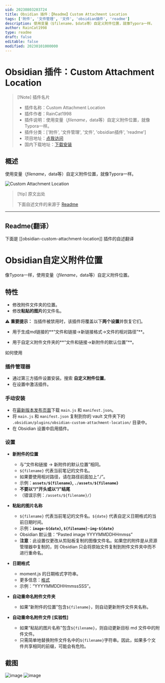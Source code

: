 ```yaml
---
uid: 20230803203724
title: Obsidian 插件：【Readme】Custom Attachment Location
tags: ['附件', '文件管理', '文件', 'obsidian插件', 'readme']
description: 使用变量（$filename，$data等）自定义附件位置，就像Typora一样。
author: RainCat1998
type: readme
draft: false
editable: false
modified: 20230101000000
---
```


# Obsidian 插件：Custom Attachment Location

> [!Note] 插件名片
> - 插件名称：Custom Attachment Location
> - 插件作者：RainCat1998
> - 插件说明：使用变量（$filename，$data等）自定义附件位置，就像Typora一样。
> - 插件分类：['附件', '文件管理', '文件', 'obsidian插件', 'readme']
> - 项目地址：[点我访问](https://github.com/RainCat1998/obsidian-custom-attachment-location)
> - 国内下载地址：[下载安装](https://pkmer.cn/products/plugin/pluginMarket/?obsidian-custom-attachment-location)

## 概述

使用变量（$filename，$data等）自定义附件位置，就像Typora一样。

![Custom Attachment Location](https://cdn.pkmer.cn/covers/obsidian-custom-attachment-location.png!pkmer)

> [!tip] 原文出处
> 
>下面自述文件的来源于 [Readme](https://ghproxy.net/https://raw.githubusercontent.com/RainCat1998/obsidian-custom-attachment-location/master/README.md)
> 

---

## Readme(翻译）

下面是 [[obsidian-custom-attachment-location]] 插件的自述翻译


# Obsidian自定义附件位置

像Typora一样，使用变量（$filename，$data等）自定义附件位置。

## 特性

* 修改附件文件夹的位置。
* 修改**粘贴的图片**的文件名。

⚠️  **重要提示：** 当插件被禁用时，该插件将覆盖以下**两个设置**并恢复它们。

* 用于生成md链接的**“文件和链接->新链接格式->文件的相对路径”**。

* 用于自定义附件文件夹的**“文件和链接->新附件的默认位置”**。

如何使用

### 插件管理器

* 通过第三方插件设置安装。搜索 **自定义附件位置**。
* 在设置中激活插件。

### 手动安装

* 在[最新版本发布页面](https://github.com/RainCat1998/obsidian-custom-attachment-location-plugin/releases/latest)下载 `main.js` 和 `manifest.json`。
* 将 `main.js` 和 `manifest.json` 复制到你的 vault 文件夹下的 `.obsidian/plugins/obsidian-custom-attachment-location/` 目录中。
* 在 Obsidian 设置中启用插件。

### 设置

* **新附件的位置**
  * 与“文件和链接 -> 新附件的默认位置”相同。
  * `${filename}` 代表当前笔记的文件名。
  * 如果要使用相对路径，请在路径前面加上“./”。
  * 示例：**`assets/${filename}`, `./assets/${filename}`**
  * **不要以“/”开头或以“/”结尾**
  * （错误示例：`/assets/${filename}/`）

* **粘贴的图片名称**
  * `${filename}` 代表当前笔记的文件名。`${date}` 代表自定义日期格式的当前日期时间。
  * 示例：**`image-${date}`, `${filename}-img-${date}`**
  * Obsidian 默认值：“Pasted image YYYYMMDDHHmmss”
  * **注意**：此设置仅更改从剪贴板复制的图像文件名。如果您的附件是从资源管理器中复制的，则 Obsidian 只会将原始文件复制到附件文件夹中而不进行重命名。

* **日期格式**
  * moment.js 的日期格式字符串。
  * 更多信息：[格式](https://momentjs.com/docs/#/displaying/format/)
  * 示例：“YYYYMMDDHHmmssSSS”。

* **自动重命名附件文件夹**
  * 如果“新附件的位置”包含`${filename}`，则自动更新附件文件夹名称。

* **自动重命名附件文件 [实验性]**
  * 如果“粘贴的图片名称”包含`${filename}`，则自动更新目标 md 文件中的附件文件。
  * 只需简单地替换附件文件名中的`${filename}`字符串。因此，如果多个文件共享相同的前缀，可能会有危险。

## 截图

![image](https://user-images.githubusercontent.com/36730607/138717686-1f62b499-25ae-4662-bd50-6187c142b747.png)
![image](https://user-images.githubusercontent.com/36730607/150306765-f7acb4e2-fd8c-472b-a952-5491b530ed6d.png)



